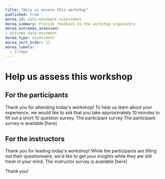 ```yaml
---
title: "Help us assess this workshop"
published: true
morea_id: data-movement-assessment
morea_summary: Provide feedback to the workshop organizers
morea_outcomes_assessed:
- outcome-data-movement
morea_type: assessment
morea_sort_order: 12
morea_labels:
  - 3:50pm 
---
```


# Help us assess this workshop

## For the participants

Thank you for attending today's workshop! To help us learn about your experience, we would like to ask that you take approximately 10 minutes to fill out a short 10 question survey.  The participant survey The participant survey is available [here]

## For the instructors

Thank you for leading today's workshop! While the participants are filling out their questionnaire, we'd like to get your insights while they are still fresh in your mind.  The instructor survey is available [here]

Thank you!